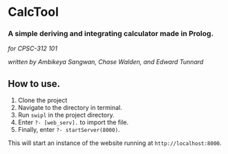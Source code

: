 # CalcTool

### A simple deriving and integrating calculator made in Prolog.

_for CPSC-312 101_

_written by Ambikeya Sangwan, Chase Walden, and Edward Tunnard_

## How to use.

1. Clone the project
2. Navigate to the directory in terminal.
3. Run `swipl` in the project directory.
4. Enter `?- [web_serv].` to import the file.
5. Finally, enter `?- startServer(8000)`.

This will start an instance of the website running at `http://localhost:8000`.
